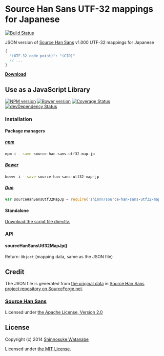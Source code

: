 # Source Han Sans UTF-32 mappings for Japanese

[![Build Status](https://travis-ci.org/shinnn/source-han-sans-utf32-map-jp.svg?branch=master)](https://travis-ci.org/shinnn/source-han-sans-utf32-map-jp)

JSON version of 
[Source Han Sans][githubrepo] v1.000 UTF-32 mappings for Japanese

```javascript
{
  "(UTF-32 code point)": "(CID)"
  // ...
}
```

[**Download**](https://raw.githubusercontent.com/shinnn/source-han-sans-utf32-map-jp/master/source-han-sans-utf32-map-jp.json)

## Use as a JavaScript Library

[![NPM version](https://badge.fury.io/js/source-han-sans-utf32-map-jp.svg)](https://www.npmjs.org/package/source-han-sans-utf32-map-jp)
[![Bower version](https://badge.fury.io/bo/source-han-sans-utf32-map-jp.svg)](https://github.com/shinnn/source-han-sans-utf32-map-jp/releases)
[![Coverage Status](https://img.shields.io/coveralls/shinnn/source-han-sans-utf32-map-jp.svg)](https://coveralls.io/r/shinnn/source-han-sans-utf32-map-jp)
[![devDependency Status](https://david-dm.org/shinnn/source-han-sans-utf32-map-jp/dev-status.svg)](https://david-dm.org/shinnn/source-han-sans-utf32-map-jp#info=devDependencies)

### Installation

#### Package managers

##### [npm](https://www.npmjs.org/)

```sh
npm i --save source-han-sans-utf32-map-jp
```

##### [Bower](http://bower.io/)

```sh
bower i --save source-han-sans-utf32-map-jp
```

##### [Duo](http://duojs.org/)

```javascript
var sourceHanSansUtf32MapJp = require('shinnn/source-han-sans-utf32-map-jp');
```

#### Standalone

[Download the script file directly.](https://raw.githubusercontent.com/shinnn/scripts/source-han-sans-utf32-map-jp/master/scripts/source-han-sans-utf32-map-jp.js)

### API

#### sourceHanSansUtf32MapJp()

Return: `Object` (mapping data, same as the JSON file)

## Credit

The JSON file is generated from [the original data](http://sourceforge.net/projects/source-han-sans.adobe/files/Resources/) in [Source Han Sans project repository on SourceForge.net](http://sourceforge.net/projects/source-han-sans.adobe/).

### [Source Han Sans][githubrepo]

Licensed under [the Apache License, Version 2.0](https://github.com/adobe-fonts/source-han-sans/blob/master/LICENSE.txt)

## License

Copyright (c) 2014 [Shinnosuke Watanabe](https://github.com/shinnn)

Licensed under [the MIT License](./LICENSE).

[githubrepo]: https://github.com/adobe-fonts/source-han-sans/
